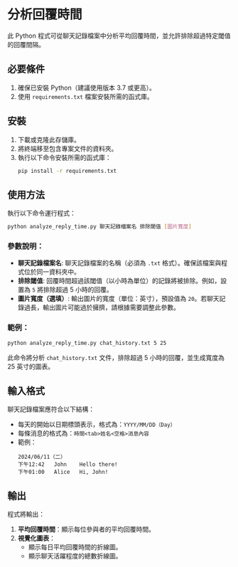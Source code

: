 
# 分析回覆時間

此 Python 程式可從聊天記錄檔案中分析平均回覆時間，並允許排除超過特定閾值的回覆間隔。

## 必要條件

1. 確保已安裝 Python（建議使用版本 3.7 或更高）。
2. 使用 `requirements.txt` 檔案安裝所需的函式庫。

## 安裝

1. 下載或克隆此存儲庫。
2. 將終端移至包含專案文件的資料夾。
3. 執行以下命令安裝所需的函式庫：
   ```bash
   pip install -r requirements.txt
   ```

## 使用方法

執行以下命令運行程式：

```bash
python analyze_reply_time.py 聊天記錄檔案名 排除閾值 [圖片寬度]
```

### 參數說明：
- **聊天記錄檔案名**: 聊天記錄檔案的名稱（必須為 `.txt` 格式）。確保該檔案與程式位於同一資料夾中。
- **排除閾值**: 回覆時間超過該閾值（以小時為單位）的記錄將被排除。例如，設置為 `5` 將排除超過 5 小時的回覆。
- **圖片寬度（選填）**: 輸出圖片的寬度（單位：英寸），預設值為 `20`。若聊天記錄過長，輸出圖片可能過於擁擠，請根據需要調整此參數。

### 範例：

```bash
python analyze_reply_time.py chat_history.txt 5 25
```

此命令將分析 `chat_history.txt` 文件，排除超過 5 小時的回覆，並生成寬度為 25 英寸的圖表。

## 輸入格式

聊天記錄檔案應符合以下結構：
- 每天的開始以日期標頭表示，格式為：`YYYY/MM/DD（Day）`
- 每條消息的格式為：`時間<tab>姓名<空格>消息內容`
- 範例：
  ```
  2024/06/11（二）
  下午12:42	John	Hello there!
  下午01:00	Alice	Hi, John!
  ```

## 輸出

程式將輸出：
1. **平均回覆時間**：顯示每位參與者的平均回覆時間。
2. **視覺化圖表**：
   - 顯示每日平均回覆時間的折線圖。
   - 顯示聊天活躍程度的總數折線圖。

